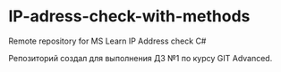 # IP-adress-check-with-methods
Remote repository for MS Learn IP Address check C#

Репозиторий создал для выполнения ДЗ №1 по курсу GIT Advanced. 
